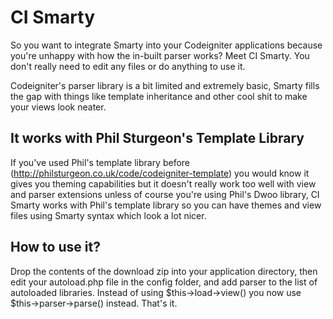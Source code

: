 # CI Smarty

So you want to integrate Smarty into your Codeigniter applications because you're unhappy with how the in-built parser works? Meet CI Smarty. You don't really need to edit any files or do anything to use it.

Codeigniter's parser library is a bit limited and extremely basic, Smarty fills the gap with things like template inheritance and other cool shit to make your views look neater.

## It works with Phil Sturgeon's Template Library

If you've used Phil's template library before (http://philsturgeon.co.uk/code/codeigniter-template) you would know it gives you theming capabilities but it doesn't really work too well with view and parser extensions unless of course you're using Phil's Dwoo library, CI Smarty works with Phil's template library so you can have themes and view files using Smarty syntax which look a lot nicer.

## How to use it?

Drop the contents of the download zip into your application directory, then edit your autoload.php file in the config folder, and add parser to the list of autoloaded libraries. Instead of using $this->load->view() you now use $this->parser->parse() instead. That's it.
